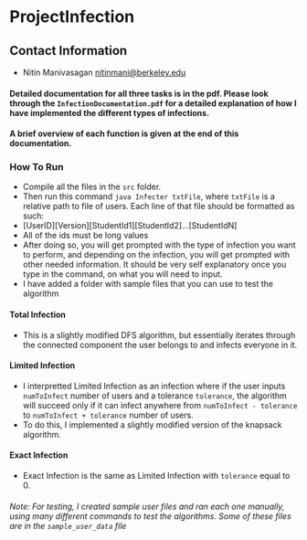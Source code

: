 # ProjectInfection

## Contact Information
* Nitin Manivasagan <nitinmani@berkeley.edu>

#### Detailed documentation for all three tasks is in the pdf. Please look through the `InfectionDocumentation.pdf` for a detailed explanation of how I have implemented the different types of infections. 
#### A brief overview of each function is given at the end of this documentation.

### How To Run 
  * Compile all the files in the `src` folder. 
  * Then run this command `java Infecter txtFile`, where `txtFile` is a relative path to file of users. Each line of that file should be formatted as such:  
   * [UserID][Version][StudentId1][StudentId2]...[StudentIdN]
  * All of the ids must be long values
  * After doing so, you will get prompted with the type of infection you want to perform, and depending on the infection, you will get prompted with other needed information. It should be very self explanatory once you type in the command, on what you will need to input.
  * I have added a folder with sample files that you can use to test the algorithm
 
#### Total Infection
* This is a slightly modified DFS algorithm, but essentially iterates through the connected component the user belongs to and infects everyone in it.

#### Limited Infection
* I interpretted Limited Infection as an infection where if the user inputs `numToInfect` number of users and a tolerance `tolerance`,  the algorithm will succeed only if it can infect anywhere from `numToInfect - tolerance` to `numToInfect + tolerance` number of users. 
* To do this, I implemented a slightly modified version of the knapsack algorithm.

#### Exact Infection
* Exact Infection is the same as Limited Infection with `tolerance` equal to 0.

###### Note: For testing, I created sample user files and ran each one manually, using many different commands to test the algorithms. Some of these files are in the `sample_user_data` file

